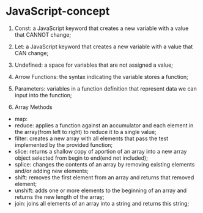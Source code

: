 # JavaScript-concept

1. Const: a JavaScript keyword that creates a new variable with a value that CANNOT change;
2. Let: a JavaScript keyword that creates a new variable with a value that CAN change;
3. Undefined: a space for variables that are not assigned a value;
4. Arrow Functions: the syntax indicating the variable stores a function;
5. Parameters: variables in a function definition that represent data we can input into the function;

6. Array Methods
* map: 
* reduce: applies a function against an accumulator and each element in the array(from left to right) to reduce it to a single value;
* filter: creates a new array with all elements that pass the test implemented by the provided function;
* slice: returns a shallow copy of aportion of an array into a new array object selected from begin to end(end not included);
* splice: changes the contents of an array by removing existing elements and/or adding new elements;
* shift: removes the first element from an array and returns that removed element;
* unshift: adds one or more elements to the beginning of an array and returns the new length of the array;
* join: joins all elements of an array into a string and returns this string;

